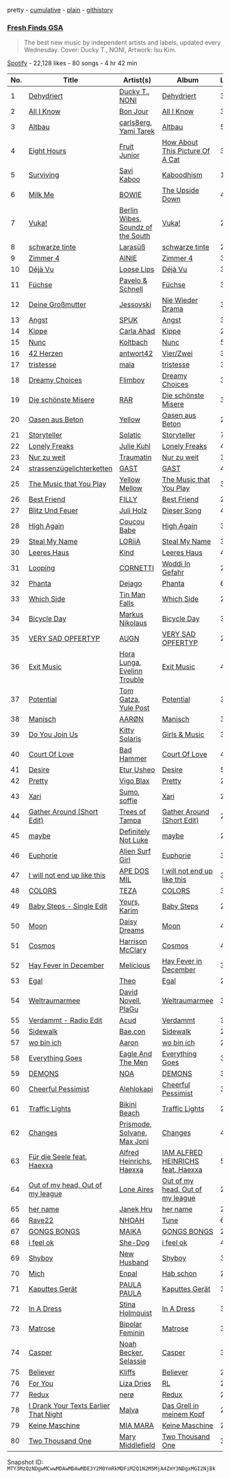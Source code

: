 pretty - [cumulative](/playlists/cumulative/37i9dQZF1DX2ddCYH6QIK5.md) - [plain](/playlists/plain/37i9dQZF1DX2ddCYH6QIK5) - [githistory](https://github.githistory.xyz/mackorone/spotify-playlist-archive/blob/main/playlists/plain/37i9dQZF1DX2ddCYH6QIK5)

### [Fresh Finds GSA](https://open.spotify.com/playlist/37i9dQZF1DX2ddCYH6QIK5)

> The best new music by independent artists and labels, updated every Wednesday\. Cover: Ducky T., NONI, Artwork: Isu Kim.

[Spotify](https://open.spotify.com/user/spotify) - 22,128 likes - 80 songs - 4 hr 42 min

| No. | Title | Artist(s) | Album | Length |
|---|---|---|---|---|
| 1 | [Dehydriert](https://open.spotify.com/track/3yhUlZhAtpZaDCMRAs6o7E) | [Ducky T.](https://open.spotify.com/artist/7KJl09yTcrdozkPujCvBxC), [NONI](https://open.spotify.com/artist/224ViDqdVyhQAga2BystL6) | [Dehydriert](https://open.spotify.com/album/6pufZ7riNQKe2uScphmKeI) | 3:22 |
| 2 | [All I Know](https://open.spotify.com/track/5WCv12YmfSf1j3SoswLryE) | [Bon Jour](https://open.spotify.com/artist/5roPkeVjygRQYcEyCoj4XA) | [All I Know](https://open.spotify.com/album/1pTiNWMK1b1kfL624Q3582) | 3:09 |
| 3 | [Altbau](https://open.spotify.com/track/2bPB5aL4jH4CbSC0gbFSAC) | [carls8erg](https://open.spotify.com/artist/4nZDWhkKuOHrd6OxwoslWp), [Yami Tarek](https://open.spotify.com/artist/01RCUa4hnfkFVGKvg4Nu0z) | [Altbau](https://open.spotify.com/album/4EF9cdooeKayIHbQQkzYam) | 5:08 |
| 4 | [Eight Hours](https://open.spotify.com/track/0G6I2K2DU70tZkrdVZ3hxZ) | [Fruit Junior](https://open.spotify.com/artist/4qNHQ7M4r3z1jEKUyH8NiN) | [How About This Picture Of A Cat](https://open.spotify.com/album/7es9gg8c5hl6lgy7HsgbgU) | 3:43 |
| 5 | [Surviving](https://open.spotify.com/track/3SoyKAlSQ5M9ns4y29ipzL) | [Savi Kaboo](https://open.spotify.com/artist/41Wv5YihKZTmiieeuxQeGD) | [Kaboodhism](https://open.spotify.com/album/3kOR6reCn7tPt1TgfvU10D) | 1:47 |
| 6 | [Milk Me](https://open.spotify.com/track/7oxeWXMtMOTZMk5aZLroh7) | [BOWIE](https://open.spotify.com/artist/0tFDLcpTJSyumVMRf80JST) | [The Upside Down](https://open.spotify.com/album/6GjJQ2rqnMNtfsxxEjIm5t) | 4:00 |
| 7 | [Vuka!](https://open.spotify.com/track/19vn6BU72dB0IIA8G6LsBW) | [Berlin Wibes](https://open.spotify.com/artist/6f11OTSw8tFLnVkuoDcVUe), [Soundz of the South](https://open.spotify.com/artist/5PS6bbC5cXexJCwX3QPcgU) | [Vuka!](https://open.spotify.com/album/4EsJNgGMShrHYhR4BIN13S) | 2:43 |
| 8 | [schwarze tinte](https://open.spotify.com/track/4IKf2OrL9xVm0Bg5FuOmC7) | [Larasüß](https://open.spotify.com/artist/2cWGRFVeeT6tNcB9FJlKak) | [schwarze tinte](https://open.spotify.com/album/1Rl1vH2nbUx0fZ5JGRsuvj) | 2:12 |
| 9 | [Zimmer 4](https://open.spotify.com/track/0ClAr95oTIz2yx8a1wIEdk) | [AINIE](https://open.spotify.com/artist/4ws7LzBaXuN1H5b8FbLxqS) | [Zimmer 4](https://open.spotify.com/album/0cYDzYxefBdbrAz90EJSoT) | 3:51 |
| 10 | [Déjà Vu](https://open.spotify.com/track/4srmtR6Av8pSQU4GxFC09c) | [Loose Lips](https://open.spotify.com/artist/0n5RkUf3LWm4kBn5i1OeND) | [Déjà Vu](https://open.spotify.com/album/1tDMG6e9J6B3OUwatAq4L4) | 3:13 |
| 11 | [Füchse](https://open.spotify.com/track/6pYc06ZDKBe10F1q9jVvaM) | [Pavelo & Schnell](https://open.spotify.com/artist/5oVoWoqOwASa3ln6kTdnD4) | [Füchse](https://open.spotify.com/album/1PrCxyRaSVpGZfbxzXTNL6) | 3:00 |
| 12 | [Deine Großmutter](https://open.spotify.com/track/30hYXOMkOuMXH1SnQh9Ms6) | [Jessovski](https://open.spotify.com/artist/2XoogShjNMoUmUtzTQ406F) | [Nie Wieder Drama](https://open.spotify.com/album/4egs9wn5oB1RzBzQ1M3jpN) | 3:39 |
| 13 | [Angst](https://open.spotify.com/track/03Pl0rEvXTzriTn07lykLd) | [SPUK](https://open.spotify.com/artist/7KiwsnLFaUGLga5bmIu3kd) | [Angst](https://open.spotify.com/album/29F5AbwqtV1XnEd9ELoCnX) | 3:15 |
| 14 | [Kippe](https://open.spotify.com/track/7EEkf0j8wet1TBSclluGGH) | [Carla Ahad](https://open.spotify.com/artist/0ic9BGUoRMQidNxGoet7Ln) | [Kippe](https://open.spotify.com/album/6kbiR8fu64IB1LmGW7S32g) | 2:36 |
| 15 | [Nunc](https://open.spotify.com/track/3VXiFyqU64Vi1On5GQo5CG) | [Koltbach](https://open.spotify.com/artist/7Gh2MFtYW3bviFGoult3NI) | [Nunc](https://open.spotify.com/album/4pSe5hlkdmJvaDCeJdMWCv) | 5:25 |
| 16 | [42 Herzen](https://open.spotify.com/track/2sJsHAgb3cIfOSYohlTb9e) | [antwort42](https://open.spotify.com/artist/3tt3iKd8s7aXdgfSmfb4B5) | [Vier/Zwei](https://open.spotify.com/album/1jHf9C7NrMFgzORwO7TzNQ) | 3:09 |
| 17 | [tristesse](https://open.spotify.com/track/1m5CNvawNLaWC5YBWF0sXQ) | [maïa](https://open.spotify.com/artist/3bcCrzlcDxhgXEsk5sqgmR) | [tristesse](https://open.spotify.com/album/6POvDmme72sKHApHzRqyzS) | 3:00 |
| 18 | [Dreamy Choices](https://open.spotify.com/track/69Q1bQjUYgC4EjOdrKmzGG) | [Flimboy](https://open.spotify.com/artist/5EX8UexhWMMxPVU28DzdDb) | [Dreamy Choices](https://open.spotify.com/album/6Sz65Ba0zcJZOcLma5NXnW) | 3:26 |
| 19 | [Die schönste Misere](https://open.spotify.com/track/4C7Ws7OAAfZq5dYZZ2W9aa) | [RAR](https://open.spotify.com/artist/0ms1soCPtzKiqFMK198lya) | [Die schönste Misere](https://open.spotify.com/album/4cYGjze1LpkmR0IzHVYYHu) | 3:40 |
| 20 | [Oasen aus Beton](https://open.spotify.com/track/4FdBzucjtVBglF8SR6kz7l) | [Yellow](https://open.spotify.com/artist/7zjrMyYoQlzR3h32TW6gxZ) | [Oasen aus Beton](https://open.spotify.com/album/2mIiJXegxXcGa8LFIp8URd) | 2:33 |
| 21 | [Storyteller](https://open.spotify.com/track/2hWkEkHNeR1xCTbNKYWX6D) | [Solatic](https://open.spotify.com/artist/61Lu3t06G6EPp61PovXqfm) | [Storyteller](https://open.spotify.com/album/3A2GoNrK3bQVtZTtFFq3OY) | 7:05 |
| 22 | [Lonely Freaks](https://open.spotify.com/track/7txNpEyDrGtHE8f3kcPocs) | [Julie Kuhl](https://open.spotify.com/artist/1JYbVE0e5PZAna9Wf6pp4X) | [Lonely Freaks](https://open.spotify.com/album/6wXVwlibGV8nsKLmBZLCme) | 4:00 |
| 23 | [Nur zu weit](https://open.spotify.com/track/6aIHRl2E7HJ148v0zSE5xq) | [Traumatin](https://open.spotify.com/artist/7a3E1IT2qaGIq6M4cW2NtV) | [Nur zu weit](https://open.spotify.com/album/1kRSNpQb8JDBBH5g4scIg1) | 3:46 |
| 24 | [strassenzügelichterketten](https://open.spotify.com/track/2xOnvMpJu2klPqlfQ87YK4) | [GAST](https://open.spotify.com/artist/6p8CmCRoWyArAOTnuBmU56) | [GAST](https://open.spotify.com/album/7xdlH0Qfw1lMBUh6I1EqwY) | 4:06 |
| 25 | [The Music that You Play](https://open.spotify.com/track/4WXonPwFzmd0liy8V5iCRG) | [Yellow Mellow](https://open.spotify.com/artist/7InT1doFVlpeQXA4qQMeVv) | [The Music that You Play](https://open.spotify.com/album/40IXS9cdi98PX2zYpI5n2R) | 3:54 |
| 26 | [Best Friend](https://open.spotify.com/track/4T0pOKQQALRNnoitN7offQ) | [FILLY](https://open.spotify.com/artist/78lCJYozxlzWtocLnPKZ0f) | [Best Friend](https://open.spotify.com/album/7mTBGOVnDRaC3yl0ih3CHg) | 2:08 |
| 27 | [Blitz Und Feuer](https://open.spotify.com/track/0txsbML07fhtjr9cgZ9Zw4) | [Juli Holz](https://open.spotify.com/artist/7M7vQv8K3CLzWRK6urf1aJ) | [Dieser Song](https://open.spotify.com/album/30moaI7FlmFu188p5zPLL9) | 4:16 |
| 28 | [High Again](https://open.spotify.com/track/6suMLfjKlzmYgPb5SiV0Rs) | [Coucou Babe](https://open.spotify.com/artist/64oYZ9wab5dkE4IrGVwPz0) | [High Again](https://open.spotify.com/album/4eLCLiwRIQGAqMUk1VRafi) | 3:29 |
| 29 | [Steal My Name](https://open.spotify.com/track/2JpIEE2VTgzLCwOQEfppcN) | [LORiiA](https://open.spotify.com/artist/1zoQwr3D5OqpYIrnJugYaL) | [Steal My Name](https://open.spotify.com/album/3tdTPypaMTzKC4d9l9Bj2u) | 3:32 |
| 30 | [Leeres Haus](https://open.spotify.com/track/4nsodT0Ifmgjwq2MRidCJv) | [Kind](https://open.spotify.com/artist/17xOXfjwwBku3bnlraoLDI) | [Leeres Haus](https://open.spotify.com/album/5YJYw9FLIixneYORcZPuje) | 4:56 |
| 31 | [Looping](https://open.spotify.com/track/53iQ9f54NwGtlfdJti37fH) | [CORNETTI](https://open.spotify.com/artist/1s4ItLun1Fyn1irR7aiePS) | [Woddi In Gefahr](https://open.spotify.com/album/6Lo7UVIEFCKpAyI72vFkg2) | 2:54 |
| 32 | [Phanta](https://open.spotify.com/track/1EqMDEEotYXA74qiFCieQr) | [Dejago](https://open.spotify.com/artist/2oQ8lsOgSIOntumJByTq7C) | [Phanta](https://open.spotify.com/album/0lPwLPHJyDXY0LBhl9Mln1) | 6:56 |
| 33 | [Which Side](https://open.spotify.com/track/0CxH6hLipepSF6eZvxoDDF) | [Tin Man Falls](https://open.spotify.com/artist/2VkHGX2gV6yui1gZPqBBpd) | [Which Side](https://open.spotify.com/album/0zvFDhgX4KkcSTIDC2zq32) | 2:48 |
| 34 | [Bicycle Day](https://open.spotify.com/track/0wC6uIBKnc4vTwA3WMb9cN) | [Markus Nikolaus](https://open.spotify.com/artist/4ZjrEAWRBDsm5PRwCzKCds) | [Bicycle Day](https://open.spotify.com/album/0FR0jouBzwrB9Rbd2lGwcH) | 3:34 |
| 35 | [VERY SAD OPFERTYP](https://open.spotify.com/track/78E7hEa5130fVJMwQYCiO3) | [AUGN](https://open.spotify.com/artist/1kgwADR31NnmIwAfqffBo4) | [VERY SAD OPFERTYP](https://open.spotify.com/album/054y1HNR796eDAZsXbEMAn) | 2:47 |
| 36 | [Exit Music](https://open.spotify.com/track/5gw1r9fMZuCN5ETp9ptO93) | [Hora Lunga](https://open.spotify.com/artist/5WUDtbvP7A3VhVA8VsYIuX), [Evelinn Trouble](https://open.spotify.com/artist/49GbMjOzWCx2QZHPCY6F5K) | [Exit Music](https://open.spotify.com/album/1deEsxe0C1HipZQ1qnJKNV) | 4:28 |
| 37 | [Potential](https://open.spotify.com/track/0QisRW1NDJ7DR882lyvcv8) | [Tom Gatza](https://open.spotify.com/artist/4QTfsLuCnbMYlQQJX7y7Am), [Yule Post](https://open.spotify.com/artist/43BbcZi9gU9y5Wl4W0sYfV) | [Potential](https://open.spotify.com/album/5fIGVa0C5A7LaPe6tL4p6q) | 3:45 |
| 38 | [Manisch](https://open.spotify.com/track/4aHiT7maqQ8GVSsmztS1jk) | [AARØN](https://open.spotify.com/artist/1SrnOSdC14grBGSnHY0gFs) | [Manisch](https://open.spotify.com/album/3NrlBlLMx2XB6CLSM42TEq) | 3:30 |
| 39 | [Do You Join Us](https://open.spotify.com/track/1GJnpSIdf4rjy1qMCcgpBa) | [Kitty Solaris](https://open.spotify.com/artist/2kMGKN4ZBnRSA51Iaadiep) | [Girls & Music](https://open.spotify.com/album/08SEduSqHDqTKemNPcPBC4) | 3:31 |
| 40 | [Court Of Love](https://open.spotify.com/track/02bwDpPdC8SQGp5shMidO9) | [Bad Hammer](https://open.spotify.com/artist/51XuuNQadOwjdUjtW3nhfA) | [Court Of Love](https://open.spotify.com/album/58sGfvNN7ZrC1rnszbg3L4) | 4:13 |
| 41 | [Desire](https://open.spotify.com/track/7BFEDDCUYqYXnVH5ItVvOo) | [Etur Usheo](https://open.spotify.com/artist/5cHZZkVwn3o4NGj7XJ1Cxg) | [Desire](https://open.spotify.com/album/0T9t94ZmiwFdMybdAi213o) | 5:52 |
| 42 | [Pretty](https://open.spotify.com/track/7ntXzseBU5DBoVSjmJ6NIP) | [Vigo Blax](https://open.spotify.com/artist/2dCFfiM1tyvxWDL8puUTOJ) | [Pretty](https://open.spotify.com/album/3yGuiwKxEpIz64OjLiWOta) | 2:26 |
| 43 | [Xari](https://open.spotify.com/track/5qaqvD5nZtGxtny6qOVIbz) | [Sumo](https://open.spotify.com/artist/0kXNezohhv8UjG1hIzAPmr), [soffie](https://open.spotify.com/artist/4zdZ6gGi9gBJZmCNun0Jhj) | [Xari](https://open.spotify.com/album/5os47ea7Ti24JiWWKx2f3x) | 2:35 |
| 44 | [Gather Around \(Short Edit\)](https://open.spotify.com/track/0TSqqF3q0OJabkyi1EWgMn) | [Trees of Tampa](https://open.spotify.com/artist/41JN7mJoWKOvpORU0D1HFz) | [Gather Around \(Short Edit\)](https://open.spotify.com/album/2XLF2deA9QQ5U31kLDN1Rb) | 2:41 |
| 45 | [maybe](https://open.spotify.com/track/40RUjUCr5WIm3z1U6ARcRC) | [Definitely Not Luke](https://open.spotify.com/artist/4Oxu8bs0EB64KkSBGOLlkt) | [maybe](https://open.spotify.com/album/4uGl8tZGNca1TIReggiwlX) | 2:21 |
| 46 | [Euphorie](https://open.spotify.com/track/2UTM8Q8oYsi8ULmmHDORlk) | [Alien Surf Girl](https://open.spotify.com/artist/5HJnjbg0jin1bXgPVKewQi) | [Euphorie](https://open.spotify.com/album/43dcpdvusjek6i8NnzcbNU) | 3:42 |
| 47 | [I will not end up like this](https://open.spotify.com/track/3iGO0YuF9Kf9IcxPYg31VI) | [APE DOS MIL](https://open.spotify.com/artist/0JmUfMU2PGT0wbmbcMMPMT) | [I will not end up like this](https://open.spotify.com/album/13eNC0IlDaNhc64oqQnFvC) | 3:52 |
| 48 | [COLORS](https://open.spotify.com/track/1TtwDlSTYBh9N5GOITGOig) | [TEZA](https://open.spotify.com/artist/58HVoTyHEFyXXPHeaNGUy7) | [COLORS](https://open.spotify.com/album/0J3iOyB986bTUJsUSZOyxi) | 3:48 |
| 49 | [Baby Steps \- Single Edit](https://open.spotify.com/track/7zJWKWiZ0EBAJpRuLs2uzC) | [Yours, Karim](https://open.spotify.com/artist/3USpxmdBSa87Rnker20yvV) | [Baby Steps](https://open.spotify.com/album/0ADMAVguSH0yhg9Aiel4vk) | 2:39 |
| 50 | [Moon](https://open.spotify.com/track/2DBD8h2QL9IwLBvwqKGwsV) | [Daisy Dreams](https://open.spotify.com/artist/6TIvQNhq6REjz0XODFtyv0) | [Moon](https://open.spotify.com/album/6umOJUFPsLL61uMz9EWlfc) | 4:20 |
| 51 | [Cosmos](https://open.spotify.com/track/3T5V81uce4MKWNuu5AUGyv) | [Harrison McClary](https://open.spotify.com/artist/2l8YMGXFLdgBJzXivf4xkT) | [Cosmos](https://open.spotify.com/album/4T1MlIVKaNwzcfJ1ALlZlF) | 4:46 |
| 52 | [Hay Fever in December](https://open.spotify.com/track/3CvhQgyyEetsufUbsTXnfA) | [Melicious](https://open.spotify.com/artist/62uR1xRDa5dv0KmWMgEQvH) | [Hay Fever in December](https://open.spotify.com/album/3qj5o0BGIMQ6KOFK3xk96D) | 3:03 |
| 53 | [Egal](https://open.spotify.com/track/7j3TJZmMxQ9BHqRDbmRUbe) | [Theo](https://open.spotify.com/artist/71ZxzZ1l8fkfZGoR1bwDiL) | [Egal](https://open.spotify.com/album/3JgLSTtv3UXYRchu3nY428) | 2:01 |
| 54 | [Weltraumarmee](https://open.spotify.com/track/3PjRZwzojOxrgZBjhNW7sz) | [David Novell](https://open.spotify.com/artist/6hPMWScKjeP9uCSYBQwOlt), [PlaGu](https://open.spotify.com/artist/1A3DOlWYUWbm9NQ4fIuXUD) | [Weltraumarmee](https://open.spotify.com/album/0bZKU0cvyL2M4poWpIJq77) | 3:42 |
| 55 | [Verdammt \- Radio Edit](https://open.spotify.com/track/6B8hCZtANfdTrU4y9P9R5i) | [Acud](https://open.spotify.com/artist/6nkfC5ET7sPeZHTZN5X78N) | [Verdammt](https://open.spotify.com/album/3f9JcIzhjRr3h58sJOt2qT) | 3:37 |
| 56 | [Sidewalk](https://open.spotify.com/track/23jcLRQeXNcZWZrBIKeuY8) | [Bae.con](https://open.spotify.com/artist/13Vka7xGjRHhIOGzvomJZd) | [Sidewalk](https://open.spotify.com/album/7bvIFa8V7Oj9yZbv9H69x0) | 2:20 |
| 57 | [wo bin ich](https://open.spotify.com/track/5UXJVxwMKnWVKmaLAZtaDY) | [Aaron](https://open.spotify.com/artist/1Z3Z5OW15EG3qwFaiqmXvQ) | [wo bin ich](https://open.spotify.com/album/1EWDJG9bvcEwyEOPZtcLFc) | 2:03 |
| 58 | [Everything Goes](https://open.spotify.com/track/0NkRkJhf8yfmcaHFXzGnX5) | [Eagle And The Men](https://open.spotify.com/artist/3NHLKXMTQ3LyLjNcbTvf3r) | [Everything Goes](https://open.spotify.com/album/1vtSVAEJU8m6VyYqbzfj1w) | 3:47 |
| 59 | [DEMONS](https://open.spotify.com/track/1m9esVBIT1EMcKF3hRot6I) | [NOA](https://open.spotify.com/artist/7m9NX0O3pL0wL2DJNCiKOd) | [DEMONS](https://open.spotify.com/album/5QApd87hTqy2Mm8PuHXJpw) | 3:20 |
| 60 | [Cheerful Pessimist](https://open.spotify.com/track/1zRjEdR28LqVJDWYVYoTes) | [Alehlokapi](https://open.spotify.com/artist/5fRz1MzBBDipLeNsguEn0x) | [Cheerful Pessimist](https://open.spotify.com/album/5z5LpevdN0rM7mfQ99VwUd) | 3:32 |
| 61 | [Traffic Lights](https://open.spotify.com/track/3gqkIIyHeAwkP6eRMHdzhB) | [Bikini Beach](https://open.spotify.com/artist/1eMm4uIStcxmNAfqif8DSp) | [Traffic Lights](https://open.spotify.com/album/61AYogut6rSU9Zr8w9eLOK) | 2:09 |
| 62 | [Changes](https://open.spotify.com/track/6wWMiWDSwoI8hIVcI0D9S5) | [Prismode](https://open.spotify.com/artist/58kYFWtUBY05pp6TmlKOiH), [Solvane](https://open.spotify.com/artist/3bOQBNZv9K0NMW4WudrKb0), [Max Joni](https://open.spotify.com/artist/7zcSZ1NiajqeGERguLtlzo) | [Changes](https://open.spotify.com/album/3UqR621qSR4DX3paMUJozM) | 4:05 |
| 63 | [Für die Seele feat\. Haexxa](https://open.spotify.com/track/2fKUMYknbSWF7WOKwMQUZE) | [Alfred Heinrichs](https://open.spotify.com/artist/6kzCLJOC7MU8mAbhIJNpIo), [Haexxa](https://open.spotify.com/artist/0GY1LiRaEjFG0n8rP8wvrC) | [IAM ALFRED HEINRICHS feat\. Haexxa](https://open.spotify.com/album/1Cr9a95UD5guifadqpth5N) | 5:59 |
| 64 | [Out of my head, Out of my league](https://open.spotify.com/track/3BSLhsX7WjAa3034hL85FK) | [Lone Aires](https://open.spotify.com/artist/2FEOMYlsXOwVMtYfQWsXgM) | [Out of my head, Out of my league](https://open.spotify.com/album/3SKgkTDHzhsesTJoBuUHsc) | 2:48 |
| 65 | [her name](https://open.spotify.com/track/3YT7sk2Q1jL03lKS4Vidjo) | [Janek Hru](https://open.spotify.com/artist/7iLcpwTA6Q4Tq7eKg8qS3D) | [her name](https://open.spotify.com/album/5AVL6HPOgx7inEORmetMXP) | 2:47 |
| 66 | [Rave22](https://open.spotify.com/track/2IboXvKtEiYAasekXmUbsw) | [NHOAH](https://open.spotify.com/artist/3gkxx7m2pCxR3i3oH2wn99) | [Tune](https://open.spotify.com/album/4N9kmusWvdY2cnaicoQnh4) | 6:56 |
| 67 | [GONGS BONGS](https://open.spotify.com/track/1LIllKqvqxZ9u1y7Oe0dGE) | [MAIKA](https://open.spotify.com/artist/6HwBYNE8UyvXiNIETI0aA6) | [GONGS BONGS](https://open.spotify.com/album/5vG1uROJarPJrSysCZfDYj) | 2:53 |
| 68 | [i feel ok](https://open.spotify.com/track/5WXAgqbEG8boPRvCWAYaRu) | [She\-Dog](https://open.spotify.com/artist/26uFqcVwp1xTxHjLm20Dng) | [i feel ok](https://open.spotify.com/album/4aPI35wsieb8Er0Xl4rNdI) | 4:37 |
| 69 | [Shyboy](https://open.spotify.com/track/5g7Ee15wMEweVX7vbbakTO) | [New Husband](https://open.spotify.com/artist/5RtoIBmlv8Isnzl8Kq8jLb) | [Shyboy](https://open.spotify.com/album/49xgpzBLPlwh6L4eBGnYKk) | 3:10 |
| 70 | [Mich](https://open.spotify.com/track/5fsuJIbKoH7e6U7g7oJ59C) | [Enpal](https://open.spotify.com/artist/4Ntuik2JrTOJV6qM1r6PSv) | [Hab schon](https://open.spotify.com/album/4HDLiYxuYulZULlogWhz7L) | 2:44 |
| 71 | [Kaputtes Gerät](https://open.spotify.com/track/3hNXkvaZ8DJ4mlaoqy4G5j) | [PAULA PAULA](https://open.spotify.com/artist/1OnyP2j1xYBzswCS7VUz0e) | [Kaputtes Gerät](https://open.spotify.com/album/5cDBhbM6dLGbPsNOfTEiyP) | 3:38 |
| 72 | [In A Dress](https://open.spotify.com/track/3xFuUawZfrjPdZZR9hJeJd) | [Stina Holmquist](https://open.spotify.com/artist/5PimmrUrpvEgfhh1ZJwmpY) | [In A Dress](https://open.spotify.com/album/6mxuaAsmg4aD2d0b7XXdPN) | 3:41 |
| 73 | [Matrose](https://open.spotify.com/track/54O7lGVAOEFIcg7ybb5y7S) | [Bipolar Feminin](https://open.spotify.com/artist/7HOiyvAQxMFt0gvH3IcAsX) | [Matrose](https://open.spotify.com/album/5PyBFpfVcGZYFsgv84W7gy) | 3:07 |
| 74 | [Casper](https://open.spotify.com/track/4CyHw1RoYwpOV0ccSMaRqs) | [Noah Becker](https://open.spotify.com/artist/4UE2HkQLGxOkKldlRLMorR), [Selassie](https://open.spotify.com/artist/58QJmBAZsQDVkQKD0vs65C) | [Casper](https://open.spotify.com/album/7BtNhA8Y4jrXmJiQkO1LEp) | 3:23 |
| 75 | [Believer](https://open.spotify.com/track/1nmsQfX5xgz6LRr054LCKJ) | [Kliffs](https://open.spotify.com/artist/3SUCYwCglnvQ1kTaYb3vMS) | [Believer](https://open.spotify.com/album/4fxXduBgKbNpiOjq2DSZVT) | 2:55 |
| 76 | [For You](https://open.spotify.com/track/5L8h6Jh8e4fT1akcTTYKFP) | [Liza Dries](https://open.spotify.com/artist/3KgJJmkFWNQ5LtYNgeWET0) | [RL](https://open.spotify.com/album/0iGEp8vjNzJUrDCqnEEVdS) | 2:46 |
| 77 | [Redux](https://open.spotify.com/track/75DXlX1UhXLaCL8266arxL) | [nerø](https://open.spotify.com/artist/4NTzAb63RDT3yUcOSXlP5H) | [Redux](https://open.spotify.com/album/0b5r4vfvbVrlBsrNOzrw5c) | 2:24 |
| 78 | [I Drank Your Texts Earlier That Night](https://open.spotify.com/track/66ZtZ5vnn4ApHEQ77QqWgm) | [Malva](https://open.spotify.com/artist/4Akbf0Dg9yFMMqcEWOH7Ys) | [Das Grell in meinem Kopf](https://open.spotify.com/album/1qqUSSCTmOmDFhASMkahqY) | 2:39 |
| 79 | [Keine Maschine](https://open.spotify.com/track/5PGxjnwk4rYoRoQOAX7biF) | [MIA MARA](https://open.spotify.com/artist/75d98h0JLTaZa3X53W5yg2) | [Keine Maschine](https://open.spotify.com/album/2MMoVor86HKwGJtRxODqS3) | 2:14 |
| 80 | [Two Thousand One](https://open.spotify.com/track/5kQlmfU8mz8XUh98idr0hI) | [Mary Middlefield](https://open.spotify.com/artist/4AHdi9slY1QQdgFXRFUUIs) | [Two Thousand One](https://open.spotify.com/album/6YEnBL18BhMQ39j3lPEAjA) | 3:43 |

Snapshot ID: `MTY3MzQzNDgwMCwwMDAwMDAwMDE3Y2M0YmRkMDFiM2Q1N2M5MjA4ZmY3NDgxMGI2NjBk`
